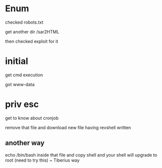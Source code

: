 
# Enum
checked robots.txt

get another dir /sar2HTML

then checked exploit for it

# initial
get cmd execution

got www-data

# priv esc
get to know about cronjob

remove that file and download new file having revshell written

## another way

echo /bin/bash inside that file and copy shell and your shell will upgrade to root
(need to try this)
~ Tiberius way 